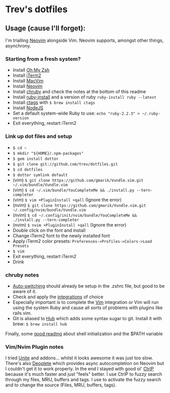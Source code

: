 # Trev's dotfiles

## Usage (cause I'll forget):
I'm trialling [Neovim](https://neovim.io/) alongside Vim. Neovim supports, amongst other things, asynchrony.

### Starting from a fresh system?

* Install [Oh My Zsh](https://github.com/robbyrussell/oh-my-zsh)
* Install [iTerm2](https://www.iterm2.com/)
* Install [MacVim](http://stackoverflow.com/questions/21012203/gvim-or-macvim-in-mac-os-x#answer-21012284)
* Install [Neovim](https://github.com/neovim/neovim/wiki/Installing-Neovim)
* Install [chruby](https://github.com/postmodern/chruby) and check the notes at the bottom of this readme
* Install [ruby-install](https://github.com/postmodern/ruby-install) and a version of ruby `ruby-install ruby --latest`
* Install [ctags](http://ricostacruz.com/til/navigate-code-with-ctags.html) with `$ brew install ctags`
* Install [NodeJS](https://nodejs.org/en/download/)
* Set a default system-wide Ruby to use: `echo "ruby-2.2.3" > ~/.ruby-version`
* Exit everything, restart iTerm2

### Link up dot files and setup
* `$ cd ~`
* `$ mkdir "${HOME}/.npm-packages"`
* `$ gem install dottor`
* `$ git clone git://github.com/trev/dotfiles.git`
* `$ cd dotfiles`
* `$ dottor symlink default`
* (vim) `$ git clone https://github.com/gmarik/Vundle.vim.git ~/.vim/bundle/Vundle.vim`
* (vim) `$ cd ~/.vim/bundle/YouCompleteMe && ./install.py --tern-completer`
* (vim) `$ vim +PluginInstall +qall` (Ignore the error)
* (nvim) `$ git clone https://github.com/gmarik/Vundle.vim.git ~/.config/nvim/bundle/Vundle.vim`
* (nvim) `$ cd ~/.config/init/nvim/bundle/YouCompleteMe && ./install.py --tern-completer`
* (nvim) `$ nvim +PluginInstall +qall` (Ignore the error)
* Double click on the font and install
* Change iTerm2 font to the newly installed font
* Apply iTerm2 color presets: `Preferences->Profiles->Colors->Load Presets`
* `$ vim`
* Exit everything, restart iTerm2
* Drink

### chruby notes
* [Auto-switching](https://github.com/postmodern/chruby) should already be setup in the .zshrc file, but good to be aware of it.
* Check and apply the [integrations](https://github.com/postmodern/chruby#integration) of choice
* Especially important is to complete the [Vim](https://github.com/postmodern/chruby/wiki/Vim) integration or Vim will run using the system Ruby and cause all sorts of problems with plugins like rails.vim.
* Git is aliased to [Hub](https://github.com/github/hub) which adds some syntax sugar to git. Install it with brew: `$ brew install hub`

Finally, some [good reading](https://github.com/sstephenson/rbenv/wiki/Unix-shell-initialization) about shell initialization and the $PATH variable

### Vim/Nvim Plugin notes
I tried [Unite](https://github.com/Shougo/unite.vim) and addons... whilst it looks awesome it was just too slow.
There's also [Deoplete](https://github.com/Shougo/deoplete.nvim) which provides async autocompletion on Neovim but I couldn't get it to work properly.
In the end I stayed with good ol' [CtrlP](https://github.com/ctrlpvim/ctrlp.vim) because it's much faster and just "feels" better. I use CtrlP to fuzzy search through my files, MRU, buffers and tags. I use <C-p> to activate the fuzzy search and <C-f> to change the source (Files, MRU, buffers, tags).
